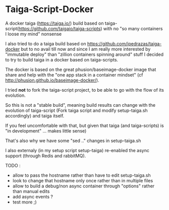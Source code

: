 # Taiga-Script-Docker
A docker taiga (https://taiga.io/) build based on taiga-script(https://github.com/taigaio/taiga-scripts) with no "so many containers I loose my mind" nonsense

I also tried to do a taiga build based on https://github.com/ipedrazas/taiga-docker but to no avail till now and since I am really more interested by "immutable deploy" 
than "zillion containers spinning around" stuff I decided to try to build taiga in a docker based on taiga-scripts.

The docker is based on the great phusion/baseimage-docker image that share and help with the "one app stack in a container mindset" (cf http://phusion.github.io/baseimage-docker/).

I tried **not** to fork the taiga-script project, to be able to go with the flow of its evolution.

So this is not a "stable build", meaning build results can change with the evolution of taiga-script (Fork taiga script and modify setup-taiga.sh accordingly) and taiga itself.

If you feel uncomfortable with that, but given that taiga (and taiga-scripts) is "in development" ... makes little sense)

That's also why we have some "sed .." changes in setup-taiga.sh

I also externaly (in my setup script setup-taiga) re-enabled the async support (through Redis and rabbitMQ).

TODO :
- allow to pass the hostname rather than have to edit setup-taiga.sh
- look to change that hostname only once rather than in multiple files
- allow to build a debug/non async container through "options" rather than manual edits
- add async events ?
- test more ;)






